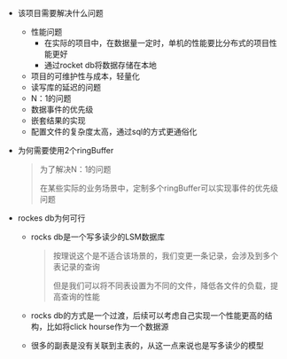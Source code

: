* 该项目需要解决什么问题

  * 性能问题
    * 在实际的项目中，在数据量一定时，单机的性能要比分布式的项目性能更好
    * 通过rocket db将数据存储在本地
  * 项目的可维护性与成本，轻量化
  * 读写库的延迟的问题
  * N：1的问题
  * 数据事件的优先级
  * 嵌套结果的实现
  * 配置文件的复杂度太高，通过sql的方式更通俗化

* 为何需要使用2个ringBuffer

  > 为了解决N：1的问题
  >
  > 在某些实际的业务场景中，定制多个ringBuffer可以实现事件的优先级问题

* rockes db为何可行

  * rocks db是一个写多读少的LSM数据库

    > 按理说这个是不适合该场景的，我们变更一条记录，会涉及到多个表记录的查询
    >
    > 但是我们可以将不同表设置为不同的文件，降低各文件的负载，提高查询的性能

  * rocks db的方式是一个过渡，后续可以考虑自己实现一个性能更高的结构，比如将click hourse作为一个数据源

  * 很多的副表是没有关联到主表的，从这一点来说也是写多读少的模型